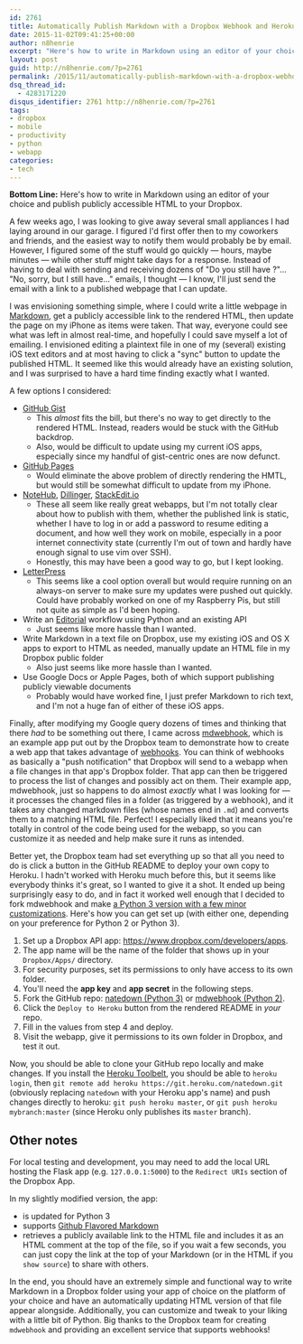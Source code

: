 ```yaml
---
id: 2761
title: Automatically Publish Markdown with a Dropbox Webhook and Heroku
date: 2015-11-02T09:41:25+00:00
author: n8henrie
excerpt: "Here's how to write in Markdown using an editor of your choice and publish  publicly accessible HTML to your Dropbox."
layout: post
guid: http://n8henrie.com/?p=2761
permalink: /2015/11/automatically-publish-markdown-with-a-dropbox-webhook-and-heroku/
dsq_thread_id:
  - 4283171220
disqus_identifier: 2761 http://n8henrie.com/?p=2761
tags:
- dropbox
- mobile
- productivity
- python
- webapp
categories:
- tech
---
```

**Bottom Line:** Here's how to write in Markdown using an editor of your choice and publish publicly accessible HTML to your Dropbox.<!--more-->

A few weeks ago, I was looking to give away several small appliances I had laying around in our garage. I figured I'd first offer then to my coworkers and friends, and the easiest way to notify them would probably be by email. However, I figured some of the stuff would go quickly — hours, maybe minutes — while other stuff might take days for a response. Instead of having to deal with sending and receiving dozens of "Do you still have ?"... "No, sorry, but I still have..." emails, I thought — I know, I'll just send the email with a link to a published webpage that I can update.

I was envisioning something simple, where I could write a little webpage in <a href="https://daringfireball.net/projects/markdown/" target="_blank" title="Daring Fireball: Markdown">Markdown</a>, get a publicly accessible link to the rendered HTML, then update the page on my iPhone as items were taken. That way, everyone could see what was left in almost real-time, and hopefully I could save myself a lot of emailing. I envisioned editing a plaintext file in one of my (several) existing iOS text editors and at most having to click a "sync" button to update the published HTML. It seemed like this would already have an existing solution, and I was surprised to have a hard time finding exactly what I wanted.

A few options I considered:

  * <a href="https://gist.github.com/" target="_blank">GitHub Gist</a> 
      * This _almost_ fits the bill, but there's no way to get directly to the rendered HTML. Instead, readers would be stuck with the GitHub backdrop.
      * Also, would be difficult to update using my current iOS apps, especially since my handful of gist-centric ones are now defunct.
  * <a href="https://pages.github.com/" target="_blank">GitHub Pages</a> 
      * Would eliminate the above problem of directly rendering the HMTL, but would still be somewhat difficult to update from my iPhone.
  * <a href="https://notehub.org" target="_blank">NoteHub</a>, <a href="http://dillinger.io" target="_blank">Dillinger</a>, <a href="https://stackedit.io" target="_blank">StackEdit.io</a> 
      * These all seem like really great webapps, but I'm not totally clear about how to publish with them, whether the published link is static, whether I have to log in or add a password to resume editing a document, and how well they work on mobile, especially in a poor internet connectivity state (currently I'm out of town and hardly have enough signal to use vim over SSH).
      * Honestly, this may have been a good way to go, but I kept looking.
  * <a href="https://github.com/an0/Letterpress" target="_blank">LetterPress</a> 
      * This seems like a cool option overall but would require running on an always-on server to make sure my updates were pushed out quickly. Could have probably worked on one of my Raspberry Pis, but still not quite as simple as I'd been hoping.
  * Write an <a href="https://itunes.apple.com/us/app/editorial/id673907758?mt=8&uo=4&at=10l5H6" target="_blank" title="Editorial">Editorial</a> workflow using Python and an existing API 
      * Just seems like more hassle than I wanted.
  * Write Markdown in a text file on Dropbox, use my existing iOS and OS X apps to export to HTML as needed, manually update an HTML file in my Dropbox public folder 
      * Also just seems like more hassle than I wanted.
  * Use Google Docs or Apple Pages, both of which support publishing publicly viewable documents 
      * Probably would have worked fine, I just prefer Markdown to rich text, and I'm not a huge fan of either of these iOS apps.

Finally, after modifying my Google query dozens of times and thinking that there _had_ to be something out there, I came across <a href="https://github.com/dropbox/mdwebhook" target="_blank">mdwebhook</a>, which is an example app put out by the Dropbox team to demonstrate how to create a web app that takes advantage of <a href="https://www.dropbox.com/developers/reference/webhooks#tutorial" target="_blank">webhooks</a>. You can think of webhooks as basically a "push notification" that Dropbox will send to a webapp when a file changes in that app's Dropbox folder. That app can then be triggered to process the list of changes and possibly act on them. Their example app, mdwebhook, just so happens to do almost _exactly_ what I was looking for — it processes the changed files in a folder (as triggered by a webhook), and it takes any changed markdown files (whose names end in `.md`) and converts them to a matching HTML file. Perfect! I especially liked that it means you're totally in control of the code being used for the webapp, so you can customize it as needed and help make sure it runs as intended.

Better yet, the Dropbox team had set everything up so that all you need to do is click a button in the GitHub README to deploy your own copy to Heroku. I hadn't worked with Heroku much before this, but it seems like everybody thinks it's great, so I wanted to give it a shot. It ended up being surprisingly easy to do, and in fact it worked well enough that I decided to fork mdwebhook and make <a href="https://github.com/n8henrie/natedown" target="_blank">a Python 3 version with a few minor customizations</a>. Here's how you can get set up (with either one, depending on your preference for Python 2 or Python 3).

  1. Set up a Dropbox API app: <https://www.dropbox.com/developers/apps>.
  2. The app name will be the name of the folder that shows up in your `Dropbox/Apps/` directory.
  3. For security purposes, set its permissions to only have access to its own folder.
  4. You'll need the **app key** and **app secret** in the following steps.
  5. Fork the GitHub repo: <a href="https://github.com/n8henrie/natedown" target="_blank">natedown (Python 3)</a> or <a href="https://github.com/dropbox/mdwebhook" target="_blank">mdwebhook (Python 2)</a>.
  6. Click the `Deploy to Heroku` button from the rendered README in _your_ repo.
  7. Fill in the values from step 4 and deploy.
  8. Visit the webapp, give it permissions to its own folder in Dropbox, and test it out.

Now, you should be able to clone your GitHub repo locally and make changes. If you install the <a href="https://toolbelt.heroku.com" target="_blank">Heroku Toolbelt</a>, you should be able to `heroku login`, then `git remote add heroku https://git.heroku.com/natedown.git` (obviously replacing `natedown` with your Heroku app's name) and push changes directly to heroku: `git push heroku master`, or `git push heroku mybranch:master` (since Heroku only publishes its `master` branch).

## Other notes

For local testing and development, you may need to add the local URL hosting the Flask app (e.g. `127.0.0.1:5000`) to the `Redirect URIs` section of the Dropbox App.

In my slightly modified version, the app:

  * is updated for Python 3
  * supports <a href="https://help.github.com/articles/github-flavored-markdown/" target="_blank" title="GitHub Flavored Markdown - User Documentation - GitHub Help">Github Flavored Markdown</a>
  * retrieves a publicly available link to the HTML file and includes it as an HTML comment at the top of the file, so if you wait a few seconds, you can just copy the link at the top of your Markdown (or in the HTML if you `show source`) to share with others. 

In the end, you should have an extremely simple and functional way to write Markdown in a Dropbox folder using your app of choice on the platform of your choice and have an automatically updating HTML version of that file appear alongside. Additionally, you can customize and tweak to your liking with a little bit of Python. Big thanks to the Dropbox team for creating `mdwebhook` and providing an excellent service that supports webhooks!